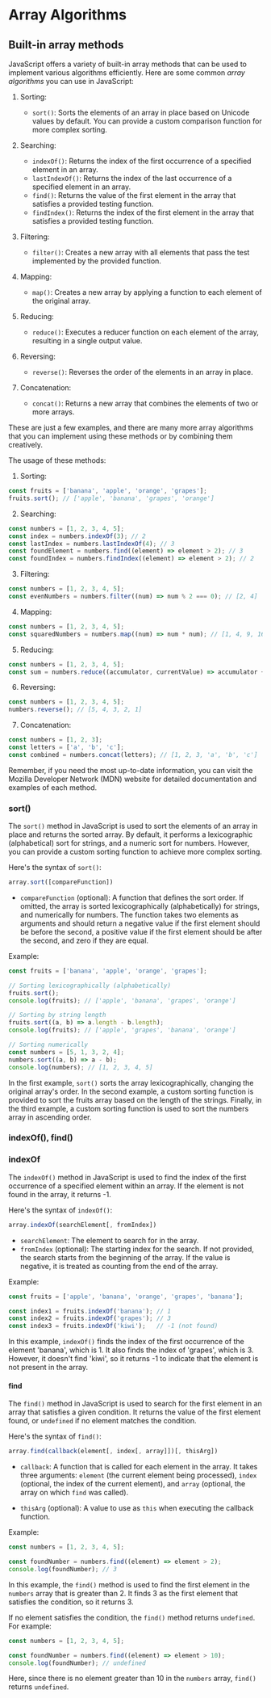 # Array Algorithms

## Built-in array methods

JavaScript offers a variety of built-in array methods that can be used to implement various algorithms efficiently. Here are some common *array algorithms* you can use in JavaScript:

1. Sorting:
   - `sort()`: Sorts the elements of an array in place based on Unicode values by default. You can provide a custom comparison function for more complex sorting.

2. Searching:
   - `indexOf()`: Returns the index of the first occurrence of a specified element in an array.
   - `lastIndexOf()`: Returns the index of the last occurrence of a specified element in an array.
   - `find()`: Returns the value of the first element in the array that satisfies a provided testing function.
   - `findIndex()`: Returns the index of the first element in the array that satisfies a provided testing function.

3. Filtering:
   - `filter()`: Creates a new array with all elements that pass the test implemented by the provided function.

4. Mapping:
   - `map()`: Creates a new array by applying a function to each element of the original array.

5. Reducing:
   - `reduce()`: Executes a reducer function on each element of the array, resulting in a single output value.

6. Reversing:
   - `reverse()`: Reverses the order of the elements in an array in place.

7. Concatenation:
   - `concat()`: Returns a new array that combines the elements of two or more arrays.

These are just a few examples, and there are many more array algorithms that you can implement using these methods or by combining them creatively.

The usage of these methods:

1. Sorting:
```javascript
const fruits = ['banana', 'apple', 'orange', 'grapes'];
fruits.sort(); // ['apple', 'banana', 'grapes', 'orange']
```

2. Searching:
```javascript
const numbers = [1, 2, 3, 4, 5];
const index = numbers.indexOf(3); // 2
const lastIndex = numbers.lastIndexOf(4); // 3
const foundElement = numbers.find((element) => element > 2); // 3
const foundIndex = numbers.findIndex((element) => element > 2); // 2
```

3. Filtering:
```javascript
const numbers = [1, 2, 3, 4, 5];
const evenNumbers = numbers.filter((num) => num % 2 === 0); // [2, 4]
```

4. Mapping:
```javascript
const numbers = [1, 2, 3, 4, 5];
const squaredNumbers = numbers.map((num) => num * num); // [1, 4, 9, 16, 25]
```

5. Reducing:
```javascript
const numbers = [1, 2, 3, 4, 5];
const sum = numbers.reduce((accumulator, currentValue) => accumulator + currentValue, 0); // 15
```

6. Reversing:
```javascript
const numbers = [1, 2, 3, 4, 5];
numbers.reverse(); // [5, 4, 3, 2, 1]
```

7. Concatenation:
```javascript
const numbers = [1, 2, 3];
const letters = ['a', 'b', 'c'];
const combined = numbers.concat(letters); // [1, 2, 3, 'a', 'b', 'c']
```

Remember, if you need the most up-to-date information, you can visit the Mozilla Developer Network (MDN) website for detailed documentation and examples of each method.

### sort()

The `sort()` method in JavaScript is used to sort the elements of an array in place and returns the sorted array. By default, it performs a lexicographic (alphabetical) sort for strings, and a numeric sort for numbers. However, you can provide a custom sorting function to achieve more complex sorting.

Here's the syntax of `sort()`:

```javascript
array.sort([compareFunction])
```

- `compareFunction` (optional): A function that defines the sort order. If omitted, the array is sorted lexicographically (alphabetically) for strings, and numerically for numbers. The function takes two elements as arguments and should return a negative value if the first element should be before the second, a positive value if the first element should be after the second, and zero if they are equal.

Example:

```javascript
const fruits = ['banana', 'apple', 'orange', 'grapes'];

// Sorting lexicographically (alphabetically)
fruits.sort();
console.log(fruits); // ['apple', 'banana', 'grapes', 'orange']

// Sorting by string length
fruits.sort((a, b) => a.length - b.length);
console.log(fruits); // ['apple', 'grapes', 'banana', 'orange']

// Sorting numerically
const numbers = [5, 1, 3, 2, 4];
numbers.sort((a, b) => a - b);
console.log(numbers); // [1, 2, 3, 4, 5]
```

In the first example, `sort()` sorts the array lexicographically, changing the original array's order. In the second example, a custom sorting function is provided to sort the fruits array based on the length of the strings. Finally, in the third example, a custom sorting function is used to sort the numbers array in ascending order.

### indexOf(), find()

### indexOf

The `indexOf()` method in JavaScript is used to find the index of the first occurrence of a specified element within an array. If the element is not found in the array, it returns -1.

Here's the syntax of `indexOf()`:

```javascript
array.indexOf(searchElement[, fromIndex])
```

- `searchElement`: The element to search for in the array.
- `fromIndex` (optional): The starting index for the search. If not provided, the search starts from the beginning of the array. If the value is negative, it is treated as counting from the end of the array.

Example:

```javascript
const fruits = ['apple', 'banana', 'orange', 'grapes', 'banana'];

const index1 = fruits.indexOf('banana'); // 1
const index2 = fruits.indexOf('grapes'); // 3
const index3 = fruits.indexOf('kiwi');   // -1 (not found)
```

In this example, `indexOf()` finds the index of the first occurrence of the element 'banana', which is 1. It also finds the index of 'grapes', which is 3. However, it doesn't find 'kiwi', so it returns -1 to indicate that the element is not present in the array.

#### find

The `find()` method in JavaScript is used to search for the first element in an array that satisfies a given condition. It returns the value of the first element found, or `undefined` if no element matches the condition.

Here's the syntax of `find()`:

```javascript
array.find(callback(element[, index[, array]])[, thisArg])
```

- `callback`: A function that is called for each element in the array. It takes three arguments: `element` (the current element being processed), `index` (optional, the index of the current element), and `array` (optional, the array on which `find` was called).

- `thisArg` (optional): A value to use as `this` when executing the callback function.

Example:

```javascript
const numbers = [1, 2, 3, 4, 5];

const foundNumber = numbers.find((element) => element > 2);
console.log(foundNumber); // 3
```

In this example, the `find()` method is used to find the first element in the `numbers` array that is greater than 2. It finds 3 as the first element that satisfies the condition, so it returns 3.

If no element satisfies the condition, the `find()` method returns `undefined`. For example:

```javascript
const numbers = [1, 2, 3, 4, 5];

const foundNumber = numbers.find((element) => element > 10);
console.log(foundNumber); // undefined
```

Here, since there is no element greater than 10 in the `numbers` array, `find()` returns `undefined`.